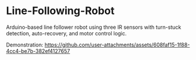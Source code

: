 # Line-Following-Robot
Arduino-based line follower robot using three IR sensors with turn-stuck detection, auto-recovery, and motor control logic.

Demonstration:
https://github.com/user-attachments/assets/608faf15-1f88-4cc4-be7b-382ef4127657
